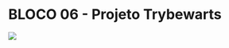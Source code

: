 # BLOCO 06 - Projeto Trybewarts

![](https://github.com/WBomfim/trybe_exercicios/blob/main/fundamentos/bloco_06_html-css-forms-flexbox-e-responsivo/projeto_trybewarts/m%C3%ADdia/Trybewarts.gif)
